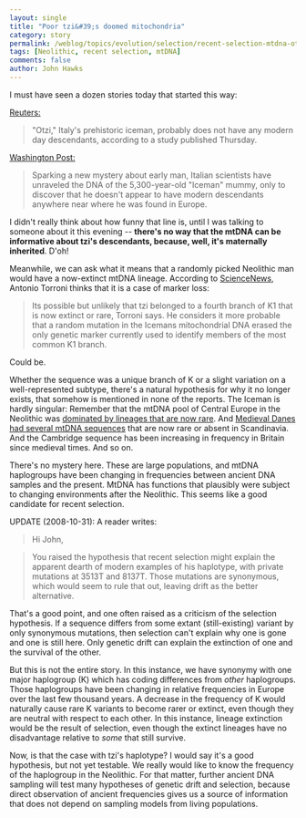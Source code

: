 ```yaml
---
layout: single 
title: "Poor tzi&#39;s doomed mitochondria" 
category: story
permalink: /weblog/topics/evolution/selection/recent-selection-mtdna-otzi-2008.html
tags: [Neolithic, recent selection, mtDNA] 
comments: false 
author: John Hawks 
---
```


I must have seen a dozen stories today that started this way: 

<a href="http://uk.reuters.com/article/scienceNews/idUKTRE49T83Z20081030">Reuters:</a>

<blockquote>"Otzi," Italy's prehistoric iceman, probably does not have any modern day descendants, according to a study published Thursday.</blockquote>

<a href="http://www.washingtonpost.com/wp-dyn/content/article/2008/10/30/AR2008103002472.html">Washington Post:</a>

<blockquote>Sparking a new mystery about early man, Italian scientists have unraveled the DNA of the 5,300-year-old "Iceman" mummy, only to discover that he doesn't appear to have modern descendants anywhere near where he was found in Europe.</blockquote>

I didn't really think about how funny that line is, until I was talking to someone about it this evening -- <b>there's no way that the mtDNA can be informative about tzi's descendants, because, well, it's maternally inherited</b>. D'oh!

Meanwhile, we can ask what it means that a randomly picked Neolithic man would have a now-extinct mtDNA lineage. According to <a href="http://www.sciencenews.org/view/generic/id/38191/title/The_Icemans_mysterious_genetic_past">ScienceNews</a>, Antonio Torroni thinks that it is a case of marker loss: 

<blockquote>Its possible but unlikely that tzi belonged to a fourth branch of K1 that is now extinct or rare, Torroni says. He considers it more probable that a random mutation in the Icemans mitochondrial DNA erased the only genetic marker currently used to identify members of the most common K1 branch.</blockquote>

Could be. 

Whether the sequence was a unique branch of K or a slight variation on a well-represented subtype, there's a natural hypothesis for why it no longer exists, that somehow is mentioned in none of the reports. The Iceman is hardly singular: Remember that the mtDNA pool of Central Europe in the Neolithic was <a href="http://johnhawks.net/weblog/reviews/genetics/mtdna_migrations/neolithic_ancient_dna_2005.html">dominated by lineages that are now rare</a>. And <a href="http://dx.doi.org/10.1002/ajpa.20294">Medieval Danes had several mtDNA sequences</a> that are now rare or absent in Scandinavia. And the Cambridge sequence has been increasing in frequency in Britain since medieval times. And so on. 

There's no mystery here. These are large populations, and mtDNA haplogroups have been changing in frequencies between ancient DNA samples and the present. MtDNA has functions that plausibly were subject to changing environments after the Neolithic. This seems like a good candidate for recent selection. 

UPDATE (2008-10-31): A reader writes: 

<blockquote>Hi John,</blockquote>

<blockquote>You raised the hypothesis that recent selection might explain the apparent dearth of modern examples of his haplotype, with private mutations at 3513T and 8137T. Those mutations are synonymous, which would seem to rule that out, leaving drift as the better alternative.</blockquote>

That's a good point, and one often raised as a criticism of the selection hypothesis. If a sequence differs from some extant (still-existing) variant by only synonymous mutations, then selection can't explain why one is gone and one is still here. Only genetic drift can explain the extinction of one and the survival of the other. 

But this is not the entire story. In this instance, we have synonymy with one major haplogroup (K) which has coding differences from <i>other</i> haplogroups. Those haplogroups have been changing in relative frequencies in Europe over the last few thousand years. A decrease in the frequency of K would naturally cause rare K variants to become rarer or extinct, even though they are neutral with respect to each other. In this instance, lineage extinction would be the result of selection, even though the extinct lineages have no disadvantage relative to <i>some</i> that still survive. 

Now, is that the case with tzi's haplotype? I would say it's a good hypothesis, but not yet testable. We really would like to know the frequency of the haplogroup in the Neolithic. For that matter, further ancient DNA sampling will test many hypotheses of genetic drift and selection, because direct observation of ancient frequencies gives us a source of information that does not depend on sampling models from living populations. 




